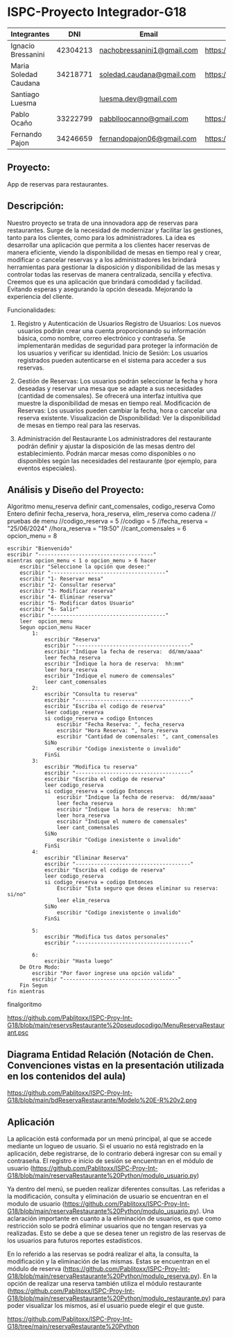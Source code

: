 # ISPC-Proyecto Integrador-G18

| Integrantes          | DNI       | Email                         | Link Github personal                                   |
|----------------------|-----------|-------------------------------|--------------------------------------------------------|
| Ignacio Bressanini   | 42304213  | nachobressanini1@gmail.com    | https://github.com/NachoBressanini                     |
| Maria Soledad Caudana| 34218771  | soledad.caudana@gmail.com     | https://github.com/sole-caudana                        |
| Santiago Luesma      |           | luesma.dev@gmail.com          |                                                        |
| Pablo Ocaño          | 33222799  | pabblloocanno@gmail.com       | https://github.com/Pablitoxx                           |
| Fernando Pajon       | 34246659  | fernandopajon06@gmail.com     | https://github.com/FernandoPajon                                                       |

## Proyecto: 

App de reservas para restaurantes.

## Descripción:

Nuestro proyecto se trata de una innovadora app de reservas para restaurantes. Surge de la necesidad de modernizar y facilitar las gestiones, tanto para los clientes, como para los administradores. La idea es desarrollar una aplicación que permita a los clientes hacer reservas de manera eficiente, viendo la disponibilidad de mesas en tiempo real y crear, modificar o cancelar reservas y a los administradores les brindará herramientas para gestionar la disposición y disponibilidad de las mesas y controlar todas las reservas de manera centralizada, sencilla y efectiva. Creemos que es una aplicación que brindará comodidad y facilidad. Evitando esperas y asegurando la opción deseada. Mejorando la experiencia del cliente.

Funcionalidades:

1. Registro y Autenticación de Usuarios
Registro de Usuarios:
Los nuevos usuarios podrán crear una cuenta proporcionando su información básica, como nombre, correo electrónico y contraseña.
Se implementarán medidas de seguridad para proteger la información de los usuarios y verificar su identidad.
Inicio de Sesión: Los usuarios registrados pueden autenticarse en el sistema para acceder a sus reservas.

2. Gestión de Reservas:
Los usuarios podrán seleccionar la fecha y hora deseadas y reservar una mesa que se adapte a sus necesidades (cantidad de comensales).
Se ofrecerá una interfaz intuitiva que muestre la disponibilidad de mesas en tiempo real.
Modificación de Reservas: Los usuarios pueden cambiar la fecha, hora o cancelar una reserva existente.
Visualización de Disponibilidad: Ver la disponibilidad de mesas en tiempo real para las reservas.

3. Administración del Restaurante
Los administradores del restaurante podrán definir y ajustar la disposición de las mesas dentro del establecimiento. Podrán marcar mesas como disponibles o no disponibles según las necesidades del restaurante (por ejemplo, para eventos especiales).

## Análisis y Diseño del Proyecto: 
Algoritmo menu_reserva
	definir cant_comensales, codigo_reserva Como Entero
	definir fecha_reserva, hora_reserva, elim_reserva como cadena
	// pruebas de menu
	//codigo_reserva = 5
	//codigo = 5
	//fecha_reserva = "25/06/2024"
	//hora_reserva = "19:50"
	//cant_comensales = 6
	opcion_menu = 8
	
	escribir "Bienvenido"
	escribir "-------------------------------------"
	mientras opcion_menu < 1 o opcion_menu > 6 hacer
		escribir "Seleccione la opción que desee:"
		escribir "-------------------------------------"
		escribir "1- Reservar mesa"
		escribir "2- Consultar reserva"
		escribir "3- Modificar reserva"
		escribir "4- Eliminar reserva"
		escribir "5- Modificar datos Usuario"
		escribir "6- Salir"
		escribir "-------------------------------------"
		leer  opcion_menu
		Segun opcion_menu Hacer
			1:
				escribir "Reserva"
				escribir "-------------------------------------"
				escribir "Indique la fecha de reserva:  dd/mm/aaaa"
				leer fecha_reserva
				escribir "Indique la hora de reserva:  hh:mm"
				leer hora_reserva
				escribir "Indique el numero de comensales"
				leer cant_comensales
			2:
				escribir "Consulta tu reserva"
				escribir "-------------------------------------"
				escribir "Escriba el codigo de reserva"
				leer codigo_reserva
				si codigo_reserva = codigo Entonces
					escribir "Fecha Reserva: ", fecha_reserva
					escribir "Hora Reserva: ", hora_reserva
					escribir "Cantidad de comensales: ", cant_comensales
				SiNo
					escribir "Codigo inexistente o invalido"
				FinSi
			3:
				escribir "Modifica tu reserva"
				escribir "-------------------------------------"
				escribir "Escriba el codigo de reserva"
				leer codigo_reserva
				si codigo_reserva = codigo Entonces
					escribir "Indique la fecha de reserva:  dd/mm/aaaa"
					leer fecha_reserva
					escribir "Indique la hora de reserva:  hh:mm"
					leer hora_reserva
					escribir "Indique el numero de comensales"
					leer cant_comensales
				SiNo
					escribir "Codigo inexistente o invalido"
				FinSi
			4:
				escribir "Eliminar Reserva"
				escribir "-------------------------------------"
				escribir "Escriba el codigo de reserva"
				leer codigo_reserva
				si codigo_reserva = codigo Entonces
					Escribir "Esta seguro que desea eliminar su reserva:  si/no"
					leer elim_reserva
				SiNo
					escribir "Codigo inexistente o invalido"
				FinSi
				
			5:
				escribir "Modifica tus datos personales"
				escribir "-------------------------------------"
				
			6:
				escribir "Hasta luego"
		De Otro Modo:
			escribir "Por favor ingrese una opción valida"
			escribir "-------------------------------------"
		Fin Segun
	fin mientras
finalgoritmo


https://github.com/Pablitoxx/ISPC-Proy-Int-G18/blob/main/reservsRestaurante%20pseudocodigo/MenuReservaRestaurant.psc


## Diagrama Entidad Relación (Notación de Chen. Convenciones vistas en la presentación utilizada en los contenidos del aula)

https://github.com/Pablitoxx/ISPC-Proy-Int-G18/blob/main/bdReservaRestaurante/Modelo%20E-R%20v2.png


## Aplicación
La aplicación está conformada por un menú principal, al que se accede mediante un logueo de usuario. Si el usuario no está registrado en la aplicación, debe registrarse, de lo contrario deberá ingresar con su email y contraseña. El registro e inicio de sesión se encuentran en el módulo de usuario (https://github.com/Pablitoxx/ISPC-Proy-Int-G18/blob/main/reservaRestaurante%20Python/modulo_usuario.py)

Ya dentro del menú, se pueden realizar diferentes consultas. Las referidas a la modificación, consulta y eliminación de usuario se encuentran en el modulo de usuario  (https://github.com/Pablitoxx/ISPC-Proy-Int-G18/blob/main/reservaRestaurante%20Python/modulo_usuario.py). Una aclaración importante en cuanto a la eliminación de usuarios, es que como restricción solo se podrá eliminar usuarios que no tengan reservas ya realizadas. Esto se debe a que se desea tener un registro de las reservas de los usuarios para futuros reportes estadísticos.

En lo referido a las reservas se podrá realizar el alta, la consulta, la modificación y la eliminación de las mismas. Estas se encuentran en el módulo de reserva (https://github.com/Pablitoxx/ISPC-Proy-Int-G18/blob/main/reservaRestaurante%20Python/modulo_reserva.py). En la opción de realizar una reserva también utiliza el módulo restaurante (https://github.com/Pablitoxx/ISPC-Proy-Int-G18/blob/main/reservaRestaurante%20Python/modulo_restaurante.py) para poder visualizar los mismos, así el usuario puede elegir el que guste. 

https://github.com/Pablitoxx/ISPC-Proy-Int-G18/tree/main/reservaRestaurante%20Python
